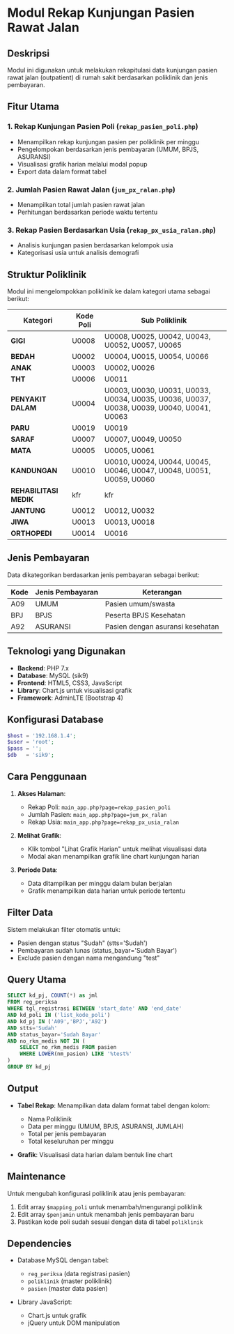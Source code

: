 # Modul Rekap Kunjungan Pasien Rawat Jalan

## Deskripsi
Modul ini digunakan untuk melakukan rekapitulasi data kunjungan pasien rawat jalan (outpatient) di rumah sakit berdasarkan poliklinik dan jenis pembayaran.

## Fitur Utama

### 1. Rekap Kunjungan Pasien Poli (`rekap_pasien_poli.php`)
- Menampilkan rekap kunjungan pasien per poliklinik per minggu
- Pengelompokan berdasarkan jenis pembayaran (UMUM, BPJS, ASURANSI)
- Visualisasi grafik harian melalui modal popup
- Export data dalam format tabel

### 2. Jumlah Pasien Rawat Jalan (`jum_px_ralan.php`)
- Menampilkan total jumlah pasien rawat jalan
- Perhitungan berdasarkan periode waktu tertentu

### 3. Rekap Pasien Berdasarkan Usia (`rekap_px_usia_ralan.php`)
- Analisis kunjungan pasien berdasarkan kelompok usia
- Kategorisasi usia untuk analisis demografi

## Struktur Poliklinik

Modul ini mengelompokkan poliklinik ke dalam kategori utama sebagai berikut:

| Kategori | Kode Poli | Sub Poliklinik |
|----------|-----------|----------------|
| **GIGI** | U0008 | U0008, U0025, U0042, U0043, U0052, U0057, U0065 |
| **BEDAH** | U0002 | U0004, U0015, U0054, U0066 |
| **ANAK** | U0003 | U0002, U0026 |
| **THT** | U0006 | U0011 |
| **PENYAKIT DALAM** | U0004 | U0003, U0030, U0031, U0033, U0034, U0035, U0036, U0037, U0038, U0039, U0040, U0041, U0063 |
| **PARU** | U0019 | U0019 |
| **SARAF** | U0007 | U0007, U0049, U0050 |
| **MATA** | U0005 | U0005, U0061 |
| **KANDUNGAN** | U0010 | U0010, U0024, U0044, U0045, U0046, U0047, U0048, U0051, U0059, U0060 |
| **REHABILITASI MEDIK** | kfr | kfr |
| **JANTUNG** | U0012 | U0012, U0032 |
| **JIWA** | U0013 | U0013, U0018 |
| **ORTHOPEDI** | U0014 | U0016 |

## Jenis Pembayaran

Data dikategorikan berdasarkan jenis pembayaran sebagai berikut:

| Kode | Jenis Pembayaran | Keterangan |
|------|------------------|------------|
| A09 | UMUM | Pasien umum/swasta |
| BPJ | BPJS | Peserta BPJS Kesehatan |
| A92 | ASURANSI | Pasien dengan asuransi kesehatan |

## Teknologi yang Digunakan

- **Backend**: PHP 7.x
- **Database**: MySQL (sik9)
- **Frontend**: HTML5, CSS3, JavaScript
- **Library**: Chart.js untuk visualisasi grafik
- **Framework**: AdminLTE (Bootstrap 4)

## Konfigurasi Database

```php
$host = '192.168.1.4';
$user = 'root';
$pass = '';
$db   = 'sik9';
```

## Cara Penggunaan

1. **Akses Halaman**:
   - Rekap Poli: `main_app.php?page=rekap_pasien_poli`
   - Jumlah Pasien: `main_app.php?page=jum_px_ralan`
   - Rekap Usia: `main_app.php?page=rekap_px_usia_ralan`

2. **Melihat Grafik**:
   - Klik tombol "Lihat Grafik Harian" untuk melihat visualisasi data
   - Modal akan menampilkan grafik line chart kunjungan harian

3. **Periode Data**:
   - Data ditampilkan per minggu dalam bulan berjalan
   - Grafik menampilkan data harian untuk periode tertentu

## Filter Data

Sistem melakukan filter otomatis untuk:
- Pasien dengan status "Sudah" (stts='Sudah')
- Pembayaran sudah lunas (status_bayar='Sudah Bayar')
- Exclude pasien dengan nama mengandung "test"

## Query Utama

```sql
SELECT kd_pj, COUNT(*) as jml
FROM reg_periksa
WHERE tgl_registrasi BETWEEN 'start_date' AND 'end_date'
AND kd_poli IN ('list_kode_poli')
AND kd_pj IN ('A09','BPJ','A92')
AND stts='Sudah'
AND status_bayar='Sudah Bayar'
AND no_rkm_medis NOT IN (
    SELECT no_rkm_medis FROM pasien
    WHERE LOWER(nm_pasien) LIKE '%test%'
)
GROUP BY kd_pj
```

## Output

- **Tabel Rekap**: Menampilkan data dalam format tabel dengan kolom:
  - Nama Poliklinik
  - Data per minggu (UMUM, BPJS, ASURANSI, JUMLAH)
  - Total per jenis pembayaran
  - Total keseluruhan per minggu

- **Grafik**: Visualisasi data harian dalam bentuk line chart

## Maintenance

Untuk mengubah konfigurasi poliklinik atau jenis pembayaran:
1. Edit array `$mapping_poli` untuk menambah/mengurangi poliklinik
2. Edit array `$penjamin` untuk menambah jenis pembayaran baru
3. Pastikan kode poli sudah sesuai dengan data di tabel `poliklinik`

## Dependencies

- Database MySQL dengan tabel:
  - `reg_periksa` (data registrasi pasien)
  - `poliklinik` (master poliklinik)
  - `pasien` (master data pasien)

- Library JavaScript:
  - Chart.js untuk grafik
  - jQuery untuk DOM manipulation